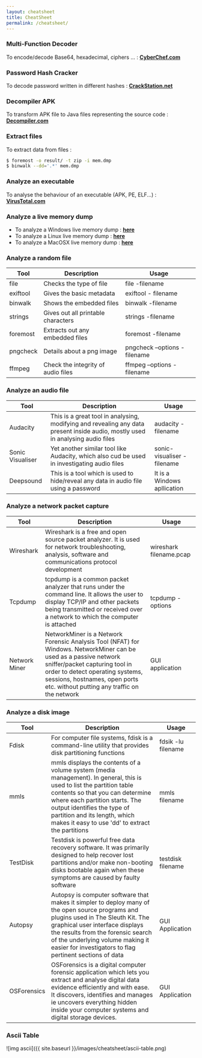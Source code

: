 ```yaml
---
layout: cheatsheet
title: CheatSheet
permalink: /cheatsheet/
---
```


### Multi-Function Decoder

To encode/decode Base64, hexadecimal, ciphers ... : 
**<a href="https://gchq.github.io/CyberChef/" target="_blank">CyberChef.com</a>**

### Password Hash Cracker

To decode password written in different hashes : 
**<a href="https://crackstation.net/" target="_blank">CrackStation.net</a>**

### Decompiler APK

To transform APK file to Java files representing the source code : 
**<a href="http://www.decompiler.com/" target="_blank">Decompiler.com</a>**

### Extract files 

To extract data from files : 

```sh
$ foremost -o result/ -t zip -i mem.dmp
$ binwalk --dd='.*' mem.dmp
```

### Analyze an executable 

To analyse the behaviour of an executable (APK, PE, ELF...) : 
**<a href="https://www.virustotal.com" target="_blank">VirusTotal.com</a>**

### Analyze a live memory dump

- To analyze a Windows live memory dump : **<a href="https://github.com/volatilityfoundation/volatility/wiki/Command-Reference" target="_blank">here</a>**
- To analyze a Linux live memory dump : **<a href="https://github.com/volatilityfoundation/volatility/wiki/Linux-Command-Reference" target="_blank">here</a>**
- To analyze a MacOSX live memory dump : **<a href="https://github.com/volatilityfoundation/volatility/wiki/Mac-Command-Reference" target="_blank">here</a>**

### Analyze a random file 

|Tool|Description|Usage|
|-----|-------------|-------|
|file|Checks the type of file|file -filename|
|exiftool|Gives the basic metadata|exiftool - filename |
|binwalk|Shows the embedded files| binwalk -filename |
|strings | Gives out all printable characters | strings -filename |
|foremost | Extracts out any embedded files | foremost -filename |
|pngcheck | Details about a png image | pngcheck –options -filename |
|ffmpeg | Check the integrity of audio files | ffmpeg –options -filename |

### Analyze an audio file 

| Tool | Description | Usage|
|------|-------------|------|
|Audacity| This is a great tool in analysing, modifying and revealing any data present inside audio, mostly used in analysing audio files| audacity -filename| 
|Sonic Visualiser| Yet another similar tool like Audacity, which also cud be used in investigating audio files| sonic-visualiser -filename|
|Deepsound| This is a tool which is used to hide/reveal any data in audio file using a password| It is a Windows apllication |

### Analyze a network packet capture

|Tool| Description | Usage|
|----|-------------|------|
|Wireshark| Wireshark is a free and open source packet analyzer. It is used for network troubleshooting, analysis, software and communications protocol development | wireshark filename.pcap|
|Tcpdump| tcpdump is a common packet analyzer that runs under the command line. It allows the user to display TCP/IP and other packets being transmitted or received over a network to which the computer is attached | tcpdump -options |
|Network Miner| NetworkMiner is a Network Forensic Analysis Tool (NFAT) for Windows. NetworkMiner can be used as a passive network sniffer/packet capturing tool in order to detect operating systems, sessions, hostnames, open ports etc. without putting any traffic on the network | GUI application|

### Analyze a disk image

| Tool | Description | Usage |
|------|-------------|-------|
|Fdisk| For computer file systems, fdisk is a command-line utility that provides disk partitioning functions | fdsik -lu filename|
|mmls | mmls displays the contents of a volume system (media management). In general, this is used to list the partition table contents so that you can determine where each partition starts. The output identifies the type of partition and its length, which makes it easy to use 'dd' to extract the partitions| mmls filename |
|TestDisk| Testdisk is powerful free data recovery software. It was primarily designed to help recover lost partitions and/or make non-booting disks bootable again when these symptoms are caused by faulty software | testdisk filename|
|Autopsy| Autopsy is computer software that makes it simpler to deploy many of the open source programs and plugins used in The Sleuth Kit. The graphical user interface displays the results from the forensic search of the underlying volume making it easier for investigators to flag pertinent sections of data| GUI Application|
|OSForensics| OSForensics is a digital computer forensic application which lets you extract and analyse digital data evidence efficiently and with ease. It discovers, identifies and manages ie uncovers everything hidden inside your computer systems and digital storage devices. | GUI Application | 

### Ascii Table 

![img ascii]({{ site.baseurl }}/images/cheatsheet/ascii-table.png)